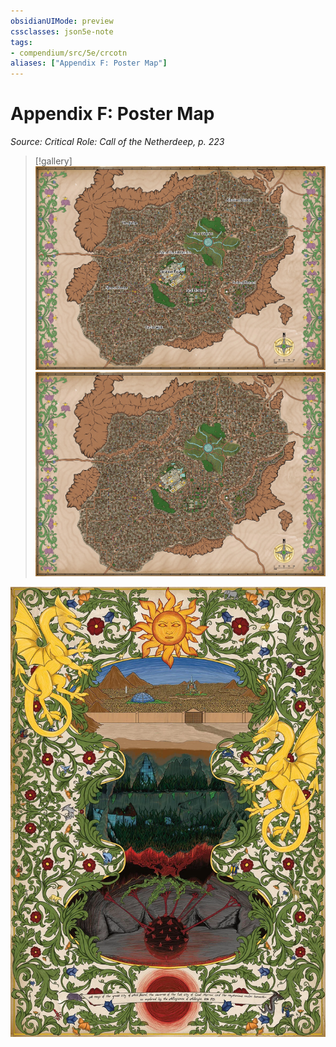 ```yaml
---
obsidianUIMode: preview
cssclasses: json5e-note
tags:
- compendium/src/5e/crcotn
aliases: ["Appendix F: Poster Map"]
---
```

# Appendix F: Poster Map
*Source: Critical Role: Call of the Netherdeep, p. 223* 

> [!gallery]
> ![Poster Map](https://raw.githubusercontent.com/5etools-mirror-3/5etools-img/main/adventure/CRCotN/128-map-13.1-Poster.webp#gallery)
> ![Player Version](https://raw.githubusercontent.com/5etools-mirror-3/5etools-img/main/adventure/CRCotN/129-map-13.1-Poster-player.webp#gallery)

![A map of the great city of...](https://raw.githubusercontent.com/5etools-mirror-3/5etools-img/main/adventure/CRCotN/130-13-001.poster-map-back.webp#center "A map of the great city of Ank'Harel, the caverns of the last city of Cael Morrow, and the mysterious realm beneath—as explored by the Allegiance of Allsight. 836 PD")